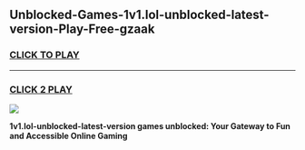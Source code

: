 
## Unblocked-Games-1v1.lol-unblocked-latest-version-Play-Free-gzaak
<h3>
<a href="https://premium76.site?title=1v1.lol-unblocked-latest-version&ref=18A1">CLICK TO PLAY</a></h3>
<hr>

<h3>
<a href="https://premium76.site?title=1v1.lol-unblocked-latest-version&ref=18A1">CLICK 2 PLAY</a>
  
</h3>

<a href="https://premium76.site?title=1v1.lol-unblocked-latest-version&ref=18A1"><img src="https://clearcache.store/games.png"></a>


**1v1.lol-unblocked-latest-version games unblocked: Your Gateway to Fun and Accessible Online Gaming**
